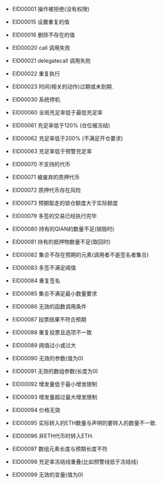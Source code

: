 
+ EID00001 操作被拒绝(没有权限)

+ EID00015 设置重复的值
+ EID00016 删除不存在的值

+ EID00020 call 调用失败
+ EID00021 delegatecall 调用失败
+ EID00022 重复执行
+ EID00023 时间(相关的动作)过期或未到期.

+ EID00030 系统停机

+ EID00060 全局充足率低于最低充足率
+ EID00061 充足率低于120% (仓位被冻结)
+ EID00062 充足率低于200% (不满足开仓要求)
+ EID00063 充足率低于预警充足率

+ EID00070 不支持的代币
+ EID00071 被废弃的质押代币
+ EID00072 质押代币存在风险
+ EID00073 预期取走的锁仓额度大于实际额度

+ EID00079 多签的交易已经执行完毕

+ EID00080 持有的QIAN的数量不足(销毁时)
+ EID00081 持有的抵押物数量不足(取回时)
+ EID00082 集合不存在预期的元素(调用者不是签名者集合)
+ EID00083 多签不满足阈值
+ EID00084 重复签名
+ EID00085 集合不满足最小数量要求
+ EID00086 无效的函数调用条件
+ EID00087 投票结果不符合预期
+ EID00088 重复投票且选项不一致
+ EID00089 阈值过小或过大

+ EID00090 无效的参数(值为0)
+ EID00091 无效的数组参数(长度为0)
+ EID00092 增发量低于最小增发限制
+ EID00093 增发量超过最大增发限制
+ EID00094 价格无效
+ EID00095 实际转入的ETH数量与声明的要转入的数量不一致.
+ EID00096 非ETH代币时转入ETH.
+ EID00097 数组元素长度与预期长度不符
+ EID00098 充足率冻结线重叠(比如预警线低于冻结线)
+ EID00099 无效的变量(值为0)

